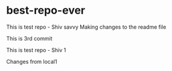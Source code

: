 # best-repo-ever



This is test repo - Shiv savvy
Making changes to the readme file

This is 3rd commit


This is test repo - Shiv 1

Changes from local1